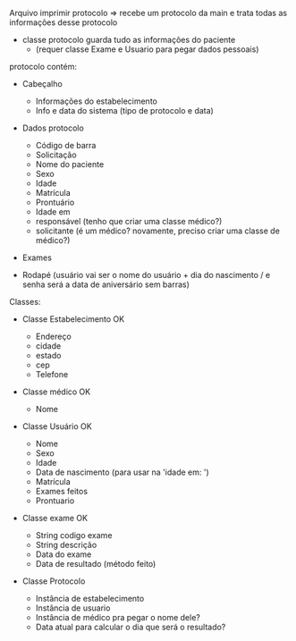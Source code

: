 Arquivo imprimir protocolo => recebe um protocolo da main e trata todas as informações desse protocolo

- classe protocolo guarda tudo as informações do paciente 
  - (requer classe Exame e Usuario para pegar dados pessoais)


protocolo contém:

- Cabeçalho
  - Informações do estabelecimento
  - Info e data do sistema (tipo de protocolo e data)
- Dados protocolo 
  - Código de barra
  - Solicitação
  - Nome do paciente
  - Sexo
  - Idade 
  - Matrícula 
  - Prontuário 
  - Idade em 
  - responsável (tenho que criar uma classe médico?)
  - solicitante (é um médico? novamente, preciso criar uma classe de médico?)
  
- Exames
- Rodapé (usuário vai ser o nome do usuário + dia do nascimento / e senha será a data de aniversário sem barras)

Classes:
- Classe Estabelecimento OK 
  - Endereço
  - cidade
  - estado
  - cep
  - Telefone

- Classe médico OK 
  - Nome

- Classe Usuário OK 
  - Nome 
  - Sexo
  - Idade
  - Data de nascimento (para usar na 'idade em: ')
  - Matrícula
  - Exames feitos
  - Prontuario

- Classe exame  OK 
  - String codigo exame
  - String descrição
  - Data do exame
  - Data de resultado (método feito)

- Classe Protocolo
  - Instância de estabelecimento
  - Instância de usuario
  - Instância de médico pra pegar o nome dele?
  - Data atual para calcular o dia que será o resultado?
